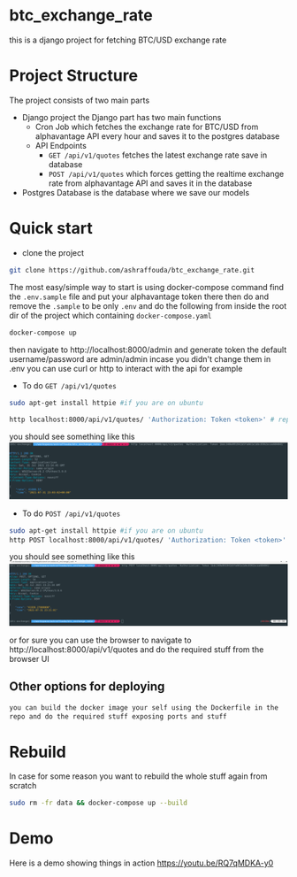# btc_exchange_rate
this is a django project for fetching BTC/USD exchange rate
# Project Structure
The project consists of two main parts
- Django project 
    the Django part has two main functions 
    - Cron Job which fetches the exchange rate for BTC/USD from alphavantage API every hour and saves it to the postgres database
    - API Endpoints
        - `GET /api/v1/quotes` fetches the latest exchange rate save in database 
        - `POST /api/v1/quotes` which forces getting the realtime exchange rate from alphavantage API and saves it in the database
- Postgres Database
    is the database where we save our models
# Quick start 
- clone the project
```bash 
git clone https://github.com/ashraffouda/btc_exchange_rate.git
```

The most easy/simple way to start is using docker-compose command
find the `.env.sample` file and put your alphavantage token there then do and remove the `.sample` to be only `.env` 
and do the following from inside the root dir of the project which containing `docker-compose.yaml`
```bash
docker-compose up
```
then navigate to http://localhost:8000/admin and generate token
the default username/password are admin/admin incase you didn't change them in .env
you can use curl or http to interact with the api for example
- To do `GET /api/v1/quotes`
```bash
sudo apt-get install httpie #if you are on ubuntu
```
```bash
http localhost:8000/api/v1/quotes/ 'Authorization: Token <token>' # replace <token> with your actual token
```
you should see something like this 
![get request](./img/get_request.png)

- To do `POST /api/v1/quotes`
```bash
sudo apt-get install httpie #if you are on ubuntu
http POST localhost:8000/api/v1/quotes/ 'Authorization: Token <token>' # replace <token> with your actual token
```
you should see something like this 
![post request](./img/post_request.png)

or for sure you can use the browser to navigate to http://localhost:8000/api/v1/quotes and do the required stuff from the browser UI
## Other options for deploying
    you can build the docker image your self using the Dockerfile in the repo and do the required stuff exposing ports and stuff

# Rebuild 
In case for some reason you want to rebuild the whole stuff again from scratch
```bash
sudo rm -fr data && docker-compose up --build
```
# Demo
Here is a demo showing things in action
https://youtu.be/RQ7qMDKA-y0

